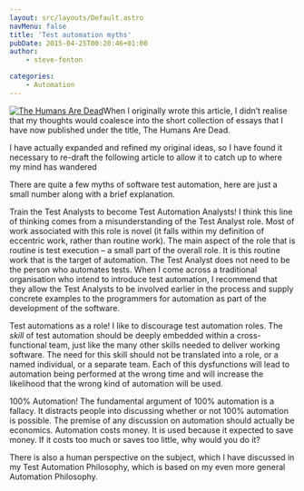 ```yaml
---
layout: src/layouts/Default.astro
navMenu: false
title: 'Test automation myths'
pubDate: 2015-04-25T00:20:46+01:00
author:
    - steve-fenton

categories:
    - Automation
---
```


[![The Humans Are Dead](/img/2015/07/the-humans-are-dead.jpg)](/publications/the-humans-are-dead/)When I originally wrote this article, I didn’t realise that my thoughts would coalesce into the short collection of essays that I have now published under the title, The Humans Are Dead.

I have actually expanded and refined my original ideas, so I have found it necessary to re-draft the following article to allow it to catch up to where my mind has wandered

There are quite a few myths of software test automation, here are just a small number along with a brief explanation.

Train the Test Analysts to become Test Automation Analysts! I think this line of thinking comes from a misunderstanding of the Test Analyst role. Most of work associated with this role is novel (it falls within my definition of eccentric work, rather than routine work). The main aspect of the role that is routine is test execution – a small part of the overall role. It is this routine work that is the target of automation. The Test Analyst does not need to be the person who automates tests. When I come across a traditional organisation who intend to introduce test automation, I recommend that they allow the Test Analysts to be involved earlier in the process and supply concrete examples to the programmers for automation as part of the development of the software.

Test automations as a role! I like to discourage test automation roles. The *skill* of test automation should be deeply embedded within a cross-functional team, just like the many other skills needed to deliver working software. The need for this skill should not be translated into a role, or a named individual, or a separate team. Each of this dysfunctions will lead to automation being performed at the wrong time and will increase the likelihood that the wrong kind of automation will be used.

100% Automation! The fundamental argument of 100% automation is a fallacy. It distracts people into discussing whether or not 100% automation is possible. The premise of any discussion on automation should actually be economics. Automation costs money. It is used because it expected to save money. If it costs too much or saves too little, why would you do it?

There is also a human perspective on the subject, which I have discussed in my Test Automation Philosophy, which is based on my even more general Automation Philosophy.